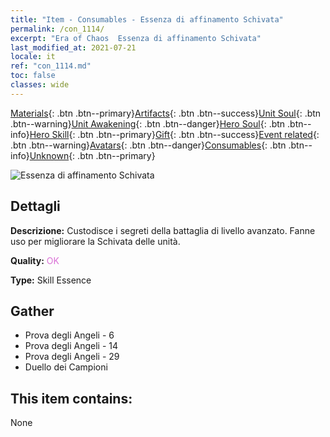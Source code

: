```yaml
---
title: "Item - Consumables - Essenza di affinamento Schivata"
permalink: /con_1114/
excerpt: "Era of Chaos  Essenza di affinamento Schivata"
last_modified_at: 2021-07-21
locale: it
ref: "con_1114.md"
toc: false
classes: wide
---
```

 [Materials](/ItemsIT/){: .btn .btn--primary}[Artifacts](/ItemsIT/Artifacts/){: .btn .btn--success}[Unit Soul](/ItemsIT/UnitSoul/){: .btn .btn--warning}[Unit Awakening](/ItemsIT/UnitAwakening/){: .btn .btn--danger}[Hero Soul](/ItemsIT/HeroSoul/){: .btn .btn--info}[Hero Skill](/ItemsIT/HeroSkill/){: .btn .btn--primary}[Gift](/ItemsIT/Gift/){: .btn .btn--success}[Event related](/ItemsIT/Events/){: .btn .btn--warning}[Avatars](/ItemsIT/Avatars/){: .btn .btn--danger}[Consumables](/ItemsIT/Consumables/){: .btn .btn--info}[Unknown](/ItemsIT/Unknown/){: .btn .btn--primary}

 ![Essenza di affinamento Schivata](/images/t/i_7005.png)

## Dettagli
 **Descrizione:** Custodisce i segreti della battaglia di livello avanzato. Fanne uso per migliorare la Schivata delle unità.

 **Quality:** <span style="color: #DA70D6">OK</span>

 **Type:** Skill Essence

## Gather

*    Prova degli Angeli - 6 
*    Prova degli Angeli - 14 
*    Prova degli Angeli - 29 
*    Duello dei Campioni 

## This item contains:

  None

